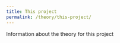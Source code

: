 ```yaml
---
title: This project
permalink: /theory/this-project/
---
```


Information about the theory for this project
